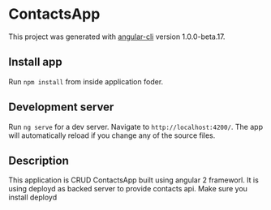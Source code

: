 # ContactsApp

This project was generated with [angular-cli](https://github.com/angular/angular-cli) version 1.0.0-beta.17.

## Install app
Run `npm install` from inside application foder.

## Development server
Run `ng serve` for a dev server. Navigate to `http://localhost:4200/`. The app will automatically reload if you change any of the source files.

## Description
This application is CRUD ContactsApp built using angular 2 frameworl. It is using deployd as backed server to provide contacts api. Make sure you install deployd